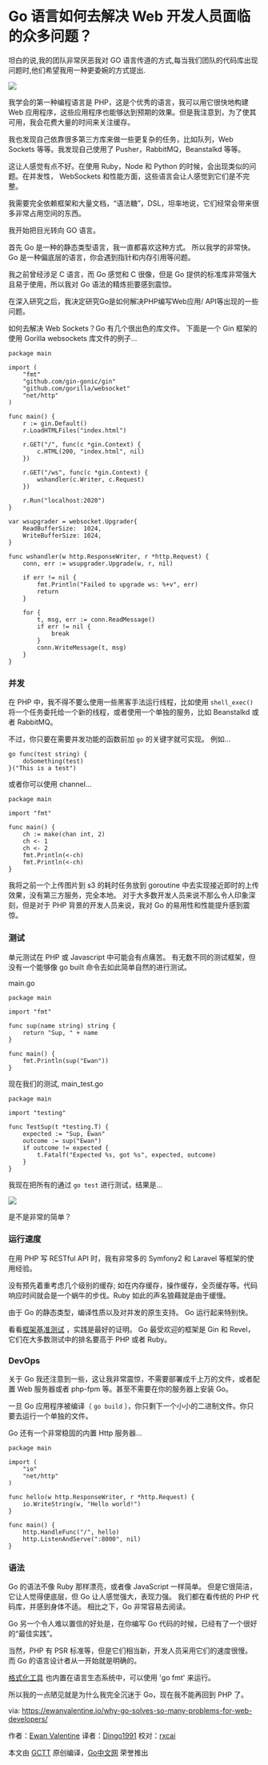 # Go 语言如何去解决 Web 开发人员面临的众多问题？


坦白的说,我的团队非常厌恶我对 GO 语言传道的方式,每当我们团队的代码库出现问题时,他们希望我用一种更委婉的方式提出.


![](https://ewanvalentine.io/content/images/2016/01/Screen-Shot-2016-01-29-at-11-57-56.png) 

我学会的第一种编程语言是 PHP，这是个优秀的语言，我可以用它很快地构建 Web 应用程序，这些应用程序也能够达到预期的效果。但是我注意到，为了使其可用，我会花费大量的时间来关注缓存。

我也发现自己依靠很多第三方库来做一些更复杂的任务，比如队列，Web Sockets 等等。我发现自己使用了 Pusher，RabbitMQ，Beanstalkd 等等。

这让人感觉有点不好。在使用 Ruby，Node 和 Python 的时候，会出现类似的问题。在并发性， WebSockets 和性能方面，这些语言会让人感觉到它们是不完整。

我需要完全依赖框架和大量文档，“语法糖”，DSL，坦率地说，它们经常会带来很多非常占用空间的东西。

我开始把目光转向 GO 语言。 

首先 Go 是一种的静态类型语言，我一直都喜欢这种方式。 所以我学的非常快。Go 是一种偏底层的语言，你会遇到指针和内存引用等问题。

我之前曾经涉足 C 语言，而 Go 感觉和 C 很像，但是 Go 提供的标准库非常强大且易于使用，所以我对 Go 语法的精炼扼要感到震惊。

在深入研究之后，我决定研究Go是如何解决PHP编写Web应用/ API等出现的一些问题。

如何去解决 Web Sockets？Go 有几个很出色的库文件。 下面是一个 Gin 框架的使用 Gorilla websockets 库文件的例子...

```golang
package main

import (  
    "fmt"
    "github.com/gin-gonic/gin"
    "github.com/gorilla/websocket"
    "net/http"
)

func main() {  
    r := gin.Default()
    r.LoadHTMLFiles("index.html")

    r.GET("/", func(c *gin.Context) {
        c.HTML(200, "index.html", nil)
    })

    r.GET("/ws", func(c *gin.Context) {
        wshandler(c.Writer, c.Request)
    })

    r.Run("localhost:2020")
}

var wsupgrader = websocket.Upgrader{  
    ReadBufferSize:  1024,
    WriteBufferSize: 1024,
}

func wshandler(w http.ResponseWriter, r *http.Request) {  
    conn, err := wsupgrader.Upgrade(w, r, nil)

    if err != nil {
        fmt.Println("Failed to upgrade ws: %+v", err)
        return
    }

    for {
        t, msg, err := conn.ReadMessage()
        if err != nil {
            break
        }
        conn.WriteMessage(t, msg)
    }
}
```

### 并发

在 PHP 中，我不得不要么使用一些黑客手法运行线程，比如使用 `shell_exec()` 将一个任务委托给一个新的线程，或者使用一个单独的服务，比如 Beanstalkd 或者 RabbitMQ。

不过，你只要在需要并发功能的函数前加 `go` 的关键字就可实现。 例如...

```golang
go func(test string) {  
    doSomething(test)
}("This is a test")
```

或者你可以使用 channel...

```golang
package main

import "fmt"

func main() {  
    ch := make(chan int, 2)
    ch <- 1
    ch <- 2
    fmt.Println(<-ch)
    fmt.Println(<-ch)
}
```

我将之前一个上传图片到 s3 的耗时任务放到 goroutine 中去实现接近即时的上传效果，没有第三方服务，完全本地。 对于大多数开发人员来说不那么令人印象深刻，但是对于 PHP 背景的开发人员来说，我对 Go 的易用性和性能提升感到震惊。

### 测试

单元测试在 PHP 或 Javascript 中可能会有点痛苦。 有无数不同的测试框架，但没有一个能够像 go built 命令去如此简单自然的进行测试。

main.go 

```golang
package main

import "fmt"

func sup(name string) string {  
    return "Sup, " + name
}

func main() {  
    fmt.Println(sup("Ewan"))
}
```

现在我们的测试, main_test.go

```golang
package main

import "testing"

func TestSup(t *testing.T) {  
    expected := "Sup, Ewan"
    outcome := sup("Ewan")
    if outcome != expected {
        t.Fatalf("Expected %s, got %s", expected, outcome)
    }
}
```

我现在把所有的通过 `go test` 进行测试，结果是... 

![](https://ewanvalentine.io/content/images/2016/02/Screen-Shot-2016-02-23-at-21-57-33.png) 

是不是非常的简单？

### 运行速度

在用 PHP 写 RESTful API 时，我有非常多的 Symfony2 和 Laravel 等框架的使用经验。

没有预先着重考虑几个级别的缓存; 如在内存缓存，操作缓存，全页缓存等。代码响应时间就会是一个蜗牛的步伐。Ruby 如此的声名狼藉就是由于缓慢。

由于 Go 的静态类型，编译性质以及对并发的原生支持。 Go 运行起来特别快。

看看[框架基准测试](https://www.techempower.com/benchmarks/) ，实践是最好的证明。 Go 最受欢迎的框架是 Gin 和 Revel，它们在大多数测试中的排名要高于 PHP 或者 Ruby。

### DevOps

关于 Go 我还注意到一些，这让我非常震惊，不需要部署成千上万的文件，或者配置 Web 服务器或者 php-fpm 等。甚至不需要在你的服务器上安装 Go。

一旦 Go 应用程序被编译（ `go build` ），你只剩下一个小小的二进制文件。你只要去运行一个单独的文件。

Go 还有一个非常稳固的内置 Http 服务器... 

```golang
package main

import (  
    "io"
    "net/http"
)

func hello(w http.ResponseWriter, r *http.Request) {  
    io.WriteString(w, "Hello world!")
}

func main() {  
    http.HandleFunc("/", hello)
    http.ListenAndServe(":8000", nil)
}
```

### 语法

Go 的语法不像 Ruby 那样漂亮，或者像 JavaScript 一样简单。 但是它很简洁，它让人觉得便底层，但 Go 让人感觉强大，表现力强。 我们都在看传统的 PHP 代码库，并感到身体不适。 相比之下，Go 非常容易去阅读。

Go 另一个令人难以置信的好处是，在你编写 Go 代码的时候，已经有了一个很好的“最佳实践”。

当然，PHP 有 PSR 标准等，但是它们相当新，开发人员采用它们的速度很慢。 而 Go 的语言设计者从一开始就是明确的。
 
[格式化工具](https://blog.golang.org/go-fmt-your-code) 也内置在语言生态系统中，可以使用 'go fmt' 来运行。

所以我的一点陋见就是为什么我完全沉迷于 Go，现在我不能再回到 PHP 了。



via: https://ewanvalentine.io/why-go-solves-so-many-problems-for-web-developers/

作者：[Ewan Valentine](https://ewanvalentine.io/author/ewan/)
译者：[Dingo1991](https://github.com/Dingo1991)
校对：[rxcai](https://github.com/rxcai)


本文由 [GCTT](https://github.com/studygolang/GCTT) 原创编译，[Go中文网](https://studygolang.com/) 荣誉推出
